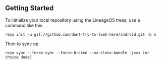 Getting Started
---------------

To initialize your local repository using the LineageOS trees, use a command like this:

    repo init -u git://github.com/dont-try-to-look-here/android.git -b n

Then to sync up:

    repo sync --force-sync --force-broken --no-clone-bundle -jxxx (ur choice dude)

